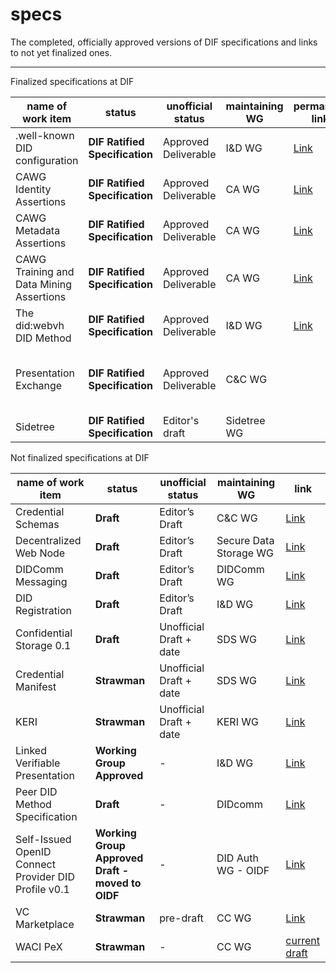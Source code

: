 # specs
The completed, officially approved versions of DIF specifications and links to not yet finalized ones. 


---
Finalized specifications at DIF

| name of work item  | status  | unofficial status  | maintaining WG  | permanent link | link  
|---|---|---|-----| ---| ---|
| .well-known DID configuration  | __DIF Ratified Specification__ | Approved Deliverable  | I&D WG  | [Link](https://identity.foundation/well-known-did-configuration/resources/did-configuration/v1.0.0) | [Link](https://identity.foundation/well-known-did-configuration/resources/did-configuration) |
| CAWG Identity Assertions  | __DIF Ratified Specification__ | Approved Deliverable  | CA WG  | [Link](https://cawg.io/identity/1.1/)  | [Link](https://cawg.io/identity/1.1/) |
| CAWG Metadata Assertions  | __DIF Ratified Specification__ | Approved Deliverable  | CA WG  | [Link](https://cawg.io/metadata/1.1/) | [Link](https://cawg.io/metadata/1.1/) |
| CAWG Training and Data Mining Assertions  | __DIF Ratified Specification__ | Approved Deliverable  | CA WG  | [Link](https://cawg.io/training-and-data-mining/1.1/)   | [Link](https://cawg.io/training-and-data-mining/1.1/) |
| The did:webvh DID Method  | __DIF Ratified Specification__ | Approved Deliverable  | I&D WG  | [Link](https://identity.foundation/didwebvh/v1.0/) | [Link](https://identity.foundation/didwebvh/v1.0/) |
| Presentation Exchange | __DIF Ratified Specification__ |  Approved Deliverable | C&C WG | | [v1](https://identity.foundation/presentation-exchange/spec/v1.0.0/) / [v2.1.1](https://identity.foundation/presentation-exchange/spec/v2.1.1/) / [current draft](https://github.com/decentralized-identity/presentation-exchange) |
| Sidetree    | __DIF Ratified Specification__   | Editor's draft   | Sidetree WG | | [Link](https://identity.foundation/sidetree/spec/) |




Not finalized specifications at DIF


| name of work item  | status  | unofficial status  | maintaining WG  | link |
|---|---|---|-----| ---| 
| Credential Schemas  | __Draft__  | Editor’s Draft   | C&C WG | [Link](https://identity.foundation/credential-schemas/) |
| Decentralized Web Node  | __Draft__  | Editor’s Draft   | Secure Data Storage WG | [Link](https://identity.foundation/decentralized-web-node/spec/) |
| DIDComm Messaging  | __Draft__  | Editor’s Draft   | DIDComm WG | [Link](https://identity.foundation/didcomm-messaging/spec/) |
| DID Registration  | __Draft__  | Editor’s Draft   | I&D WG | [Link](https://identity.foundation/did-registration/) |
| Confidential Storage 0.1 | __Draft__ |  Unofficial Draft + date |SDS WG | [Link](https://identity.foundation/confidential-storage/) |
| Credential Manifest | __Strawman__ |  Unofficial Draft + date | SDS WG | [Link](https://github.com/decentralized-identity/credential-manifest/) |
| KERI | __Strawman__ |  Unofficial Draft + date | KERI WG | [Link](https://github.com/decentralized-identity/keri) |
| Linked Verifiable Presentation  | __Working Group Approved__ | - | I&D WG  | [Link](https://identity.foundation/linked-vp) |
| Peer DID Method Specification  | __Draft__ | -  | DIDcomm  | [Link](https://identity.foundation/peer-did-method-spec/) |
| Self-Issued OpenID Connect Provider DID Profile v0.1  | __Working Group Approved Draft - moved to OIDF__  |  -  | DID Auth WG - OIDF  | [Link](https://identity.foundation/did-siop/) |
| VC Marketplace | __Strawman__ |  pre-draft | CC WG | [Link](https://identity.foundation/vc-marketplace/) |
| WACI PeX | __Strawman__ | - | CC WG | [current draft](https://identity.foundation/waci-presentation-exchange/) |


